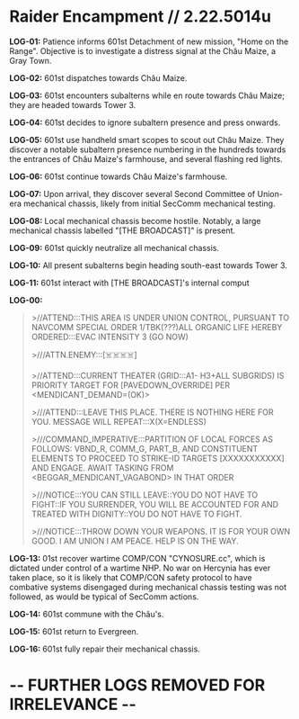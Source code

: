 # Raider Encampment // 2.22.5014u
**LOG-01:** Patience informs 601st Detachment of new mission, "Home on the Range". Objective is to investigate a distress signal at the Châu Maize, a Gray Town.

**LOG-02:** 601st dispatches towards Châu Maize.

**LOG-03:** 601st encounters subalterns while en route towards Châu Maize; they are headed towards Tower 3.

**LOG-04:** 601st decides to ignore subaltern presence and press onwards.

**LOG-05:** 601st use handheld smart scopes to scout out Châu Maize. They discover a notable subaltern presence numbering in the hundreds towards the entrances of Châu Maize's farmhouse, and several flashing red lights.

**LOG-06:** 601st continue towards Châu Maize's farmhouse.

**LOG-07:** Upon arrival, they discover several Second Committee of Union-era mechanical chassis, likely from initial SecComm mechanical testing.

**LOG-08:** Local mechanical chassis become hostile. Notably, a large mechanical chassis labelled "\[THE BROADCAST]" is present.

**LOG-09:** 601st quickly neutralize all mechanical chassis.

**LOG-10:** All present subalterns begin heading south-east towards Tower 3.

**LOG-11:** 601st interact with \[THE BROADCAST]'s internal comput

**LOG-00:**
> \>//ATTEND:::THIS AREA IS UNDER UNION CONTROL, PURSUANT TO NAVCOMM SPECIAL ORDER 1/TBK(???)ALL ORGANIC LIFE HEREBY ORDERED:::EVAC INTENSITY 3 (GO NOW)
> 
> \>///ATTN.ENEMY:::\[☠️☠️☠️☠️]
> 
> \>//ATTEND:::CURRENT THEATER (GRID:::A1- H3+ALL SUBGRIDS) IS PRIORITY TARGET FOR \[PAVEDOWN_OVERRIDE] PER <MENDICANT_DEMAND=(OK)>
> 
> \>///ATTEND:::LEAVE THIS PLACE. THERE IS NOTHING HERE FOR YOU. MESSAGE WILL REPEAT:::X(X=ENDLESS)
> 
> \>///COMMAND_IMPERATIVE:::PARTITION OF LOCAL FORCES AS FOLLOWS: VBND_R, COMM_G, PART_B, AND CONSTITUENT ELEMENTS TO PROCEED TO STRIKE-ID TARGETS \[XXXXXXXXXXX] AND ENGAGE. AWAIT TASKING FROM <BEGGAR_MENDICANT_VAGABOND> IN THAT ORDER
> 
> \>///NOTICE:::YOU CAN STILL LEAVE::YOU DO NOT HAVE TO FIGHT::IF YOU SURRENDER, YOU WILL BE ACCOUNTED FOR AND TREATED WITH DIGNITY::YOU DO NOT HAVE TO FIGHT.
> 
> \>///NOTICE:::THROW DOWN YOUR WEAPONS. IT IS FOR YOUR OWN GOOD. I AM UNION I AM PEACE. HELP IS ON THE WAY.

**LOG-13:** 01st recover wartime COMP/CON "CYNOSURE.cc", which is dictated under control of a wartime NHP. No war on Hercynia has ever taken place, so it is likely that COMP/CON safety protocol to have combative systems disengaged during mechanical chassis testing was not followed, as would be typical of SecComm actions.

**LOG-14:** 601st commune with the Châu's.

**LOG-15:** 601st return to Evergreen.

**LOG-16:** 601st fully repair their mechanical chassis.

# **-- FURTHER LOGS REMOVED FOR IRRELEVANCE --**
